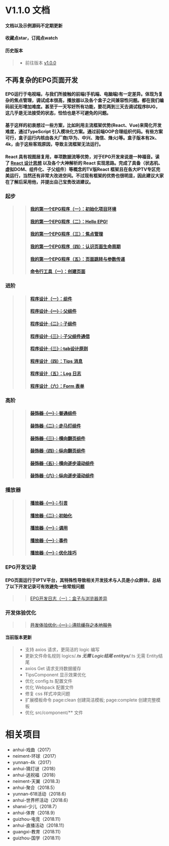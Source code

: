 # V1.1.0 文档
#### 文档以及示例源码不定期更新
#### 收藏点star，订阅点watch

#### 历史版本
>- 前往版本 [v1.0.0](https://github.com/442331311/stb/issues/20)

## 不再复杂的EPG页面开发
#### EPG运行于电视端，与我们所接触的前端(手机端、电脑端)有一定差异。体现为复杂的焦点管理，调试成本很高，播放器以及各个盒子之间兼容性问题。都在我们编码前无形增加难度。甚至于一天写好所有功能，要花两到三天去调试程序BUG，这几乎是无法接受的状态，恰恰也是不可避免的问题。
#### 基于这样的初衷想过一些方案，比如利用主流框架优势(React、Vue)来简化开发难度，通过TypeScript 引入模块化方案。通过前端OOP合理组织代码。有些方案可行，盒子运行内核由各大厂商(华为、中兴、海信、烽火)等。盒子版本有2k、4k，由于这些客观原因，导致主流框架无法运行。
#### React 具有视图层复用，单项数据流等优势，对于EPG开发来说是一种福音。读了 [React 设计思想](https://github.com/react-guide/react-basic) 以及各个大神解析的 React 实现思路。完成了具备（状态机、虚拟DOM、组件化、子父组件）等概念的TV版React 框架且在各大IPTV专区完美运行，当然还有非常大改进空间。不过现有框架的优势也很明显，因此建议大家在了解后采用他，并提出自己宝贵改进建议。

### 起步
>>#### [我的第一个EPG程序（一）：初始化项目环境](https://github.com/442331311/stb/issues/3)
>>#### [我的第一个EPG程序（二）：Hello EPG!](https://github.com/442331311/stb/issues/4)
>>#### [我的第一个EPG程序（三）：焦点管理](https://github.com/442331311/stb/issues/5)
>>#### [我的第一个EPG程序（四）：认识页面生命周期](https://github.com/442331311/stb/issues/18)
>>#### [我的第一个EPG程序（五）：页面跳转与参数传递](https://github.com/442331311/stb/issues/19)
>>#### [命令行工具（一）：创建页面](https://github.com/442331311/stb/issues/22)

### 进阶
>>#### [程序设计（一）：组件](https://github.com/442331311/stb/issues/25)
>>#### ~~[程序设计（一）：父组件]()~~
>>#### ~~[程序设计（二）：子组件]()~~
>>#### ~~[程序设计（三）：子父组件通信]()~~
>>#### ~~[程序设计（三）：tab设计原则]()~~
>>#### [程序设计（四）：Tips 消息](https://github.com/442331311/stb/issues/21)
>>#### [程序设计（五）：Log 日志](https://github.com/442331311/stb/issues/23)
>>#### [程序设计（六）：Form 表单](https://github.com/442331311/stb/issues/24)

### 高阶
>>#### ~~[装饰器（一）：普通组件]()~~
>>#### ~~[装饰器（二）：走马灯组件]()~~
>>#### ~~[装饰器（三）：横向翻页组件]()~~
>>#### ~~[装饰器（四）：纵向翻页组件]()~~
>>#### ~~[装饰器（五）：横向逐步滚动组件]()~~
>>#### ~~[装饰器（六）：纵向逐步滚动组件]()~~

### 播放器
>>#### ~~[播放器（一）：引言]()~~
>>#### ~~[播放器（二）：初始化]()~~
>>#### ~~[播放器（一）：调用]()~~
>>#### ~~[播放器（一）：事件]()~~
>>#### ~~[播放器（一）：优化技巧]()~~

### EPG开发记录
#### EPG页面运行于IPTV平台，其特殊性导致相关开发技术与人员是小众群体，总结了以下开发记录可有效避免一些常规问题
>>[EPG开发日志（一）：盒子与浏览器差异](https://github.com/442331311/stb/issues/1)

### 开发体验优化
>> ~~[开发体验优化（一）：清除缓存之本地服务]()~~

#### 当前版本更新
>- 支持 axios 请求，更简洁的 logic 编写
>- 更新文件命名规则
	logics/***.ts 无需 Logic结尾
	entitys/***.ts 无需 Entity结尾
>- axios Get 请求支持数据缓存
>- TipsComponent 显示效果优化
>- 优化 config.ts 配置文件
>- 优化 Webpack 配置文件
>- 修复 css 样式冲突问题
>- 扩展模板命令 page:clean 创建简洁模板; page:complete 创建完整模板
>- 优化 src/component/** 文件

# 相关项目
- anhui-戏曲（2017）
- neiment-环球（2017）
- yunnan-4k（2017）
- anhui-猜灯谜（2018）
- anhui-送祝福（2018）
- neiment-天翼（2018.3）
- anhui-聚合（2018.5）
- yunnan-618活动（2018.6）
- anhui-世界杯活动（2018.6）
- shanxi-少儿（2018.7）
- anhui-体育（2018.9）
- guizhou-电竞（2018.11）
- anhui-直播活动（2018.11）
- guangxi-教育（2018.11）
- guizhou-国学（2018.11）
